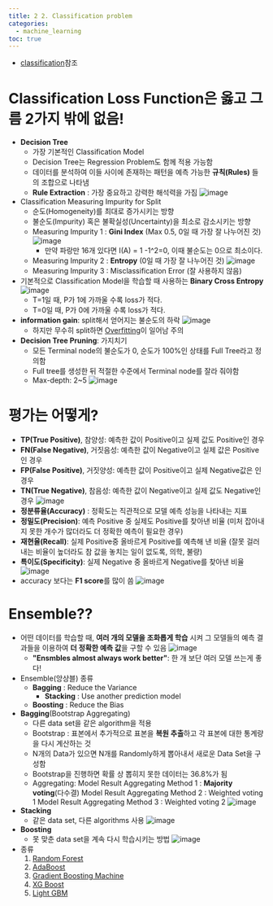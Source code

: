 ```yaml
---
title: 2 2. Classification problem
categories:
  - machine_learning
toc: true
---
```


- [classification](https://code7ssage.github.io/key_terms/classification//)참조
# Classification Loss Function은 옳고 그름 2가지 밖에 없음!
- **Decision Tree**
	- 가장 기본적인 Classification Model 
	- Decision Tree는 Regression Problem도 함께 적용 가능함
	- 데이터를 분석하여 이들 사이에 존재하는 패턴을 예측 가능한 **규칙(Rules)** 들의 조합으로 나타냄
	- **Rule Extraction** : 가장 중요하고 강력한 해석력을 가짐
	![image](https://github.com/code7ssage/code7ssage.github.io/blob/master/assets/attached%20file/Pasted%20image%2020240105124748.png?raw=true)
- Classification Measuring Impurity for Split
	- 순도(Homogeneity)를 최대로 증가시키는 방향 
	- 불순도(Impurity) 혹은 불확실성(Uncertainty)을 최소로 감소시키는 방향
	- Measuring Impurity 1 : **Gini Index** (Max 0.5, 0일 때 가장 잘 나누어진 것)
		![image](https://github.com/code7ssage/code7ssage.github.io/blob/master/assets/attached%20file/Pasted%20image%2020240105123246.png?raw=true)
		- 만약 파랑만 16개 있다면 I(A) = 1 -1^2=0, 이때 불순도는 0으로 최소이다.
	- Measuring Impurity 2 : **Entropy** (0일 때 가장 잘 나누어진 것)
		![image](https://github.com/code7ssage/code7ssage.github.io/blob/master/assets/attached%20file/Pasted%20image%2020240105123512.png?raw=true)
	- Measuring Impurity 3 : Misclassification Error (잘 사용하지 않음)
- 기본적으로 Classification Model을 학습할 때 사용하는 **Binary Cross Entropy**
	![image](https://github.com/code7ssage/code7ssage.github.io/blob/master/assets/attached%20file/Pasted%20image%2020240105123911.png?raw=true)
	- T=1일 때, P가 1에 가까울 수록 loss가 적다.
	- T=0일 때, P가 0에 가까울 수록 loss가 적다.
- **information gain**: split해서 얻어지는 불순도의 하락
	![image](https://github.com/code7ssage/code7ssage.github.io/blob/master/assets/attached%20file/Pasted%20image%2020240105125149.png?raw=true)
	- 하지만 무수히 split하면 [Overfitting](https://code7ssage.github.io/key_terms/Overfitting//)이 일어남 주의
- **Decision Tree Pruning**: 가지치기
	- 모든 Terminal node의 불순도가 0, 순도가 100%인 상태를 Full Tree라고 정의함 
	- Full tree를 생성한 뒤 적절한 수준에서 Terminal node를 잘라 줘야함
	- Max-depth: 2~5
	![image](https://github.com/code7ssage/code7ssage.github.io/blob/master/assets/attached%20file/Pasted%20image%2020240105125354.png?raw=true)
# 평가는 어떻게?
- **TP(True Positive)**, 참양성: 예측한 값이 Positive이고 실제 값도 Positive인 경우 
- **FN(False Negative)**, 거짓음성: 예측한 값이 Negative이고 실제 값은 Positive인 경우 
- **FP(False Positive)**, 거짓양성: 예측한 값이 Positive이고 실제 Negative값은 인 경우 
- **TN(True Negative)**, 참음성: 예측한 값이 Negative이고 실제 값도 Negative인 경우
	![image](https://github.com/code7ssage/code7ssage.github.io/blob/master/assets/attached%20file/Pasted%20image%2020240105125959.png?raw=true)
- **정분류율(Accuracy)** : 정확도는 직관적으로 모델 예측 성능을 나타내는 지표 
- **정밀도(Precision)**: 예측 Positive 중 실제도 Positive를 찾아낸 비율 
	(미처 잡아내지 못한 개수가 많더라도 더 정확한 예측이 필요한 경우) 
- **재현율(Recall)**: 실제 Positive중 올바르게 Positive를 예측해 낸 비율 
	(잘못 걸러내는 비율이 높더라도 참 값을 놓치는 일이 없도록, 의학, 불량) 
- **특이도(Specificity)**: 실제 Negative 중 올바르게 Negative를 찾아낸 비율
	![image](https://github.com/code7ssage/code7ssage.github.io/blob/master/assets/attached%20file/Pasted%20image%2020240105130120.png?raw=true)
- accuracy 보다는 **F1 score**를 많이 씀
	![image](https://github.com/code7ssage/code7ssage.github.io/blob/master/assets/attached%20file/Pasted%20image%2020240105130229.png?raw=true)

# Ensemble??
- 어떤 데이터를 학습할 때, **여러 개의 모델을 조화롭게 학습** 시켜 그 모델들의 예측 결과들을 이용하여 **더 정확한 예측 값**을 구할 수 있음
	![image](https://github.com/code7ssage/code7ssage.github.io/blob/master/assets/attached%20file/Pasted%20image%2020240105132025.png?raw=true)
	- **"Ensmbles almost always work better"**: 한 개 보단 여러 모델 쓰는게 좋다!
- Ensemble(앙상블) 종류 
	- **Bagging** : Reduce the Variance 
		- **Stacking** : Use another prediction model 
	- **Boosting** : Reduce the Bias
- **Bagging**(Bootstrap Aggregating)
	- 다른 data set을 같은 algorithm을 적용
	- Bootstrap : 표본에서 추가적으로 표본을 **복원 추출**하고 각 표본에 대한 통계량을 다시 계산하는 것
	- N개의 Data가 있으면 N개를 Randomly하게 뽑아내서 새로운 Data Set을 구성함
	- Bootstrap을 진행하면 확률 상 뽑히지 못한 데이터는 36.8%가 됨
	- Aggregating: 
		Model Result Aggregating Method 1 : **Majority voting**(다수결)
		Model Result Aggregating Method 2 : Weighted voting 1
		Model Result Aggregating Method 3 : Weighted voting 2
	![image](https://github.com/code7ssage/code7ssage.github.io/blob/master/assets/attached%20file/Pasted%20image%2020240105132442.png?raw=true)
- **Stacking**
	- 같은 data set, 다른 algorithms 사용
	![image](https://github.com/code7ssage/code7ssage.github.io/blob/master/assets/attached%20file/Pasted%20image%2020240105132618.png?raw=true)
- **Boosting**
	- 못 맞춘 data set을 계속 다시 학습시키는 방법
	![image](https://github.com/code7ssage/code7ssage.github.io/blob/master/assets/attached%20file/Pasted%20image%2020240105132807.png?raw=true)
- 종류
	1. [Random Forest](https://code7ssage.github.io/key_terms/Random-Forest/)
	2. [AdaBoost](https://code7ssage.github.io/key_terms/AdaBoost//)
	3. [Gradient Boosting Machine](https://code7ssage.github.io/key_terms/Gradient-Boosting-Machine//)
	4. [XG Boost](https://code7ssage.github.io/key_terms/XG-Boost//)
	5. [Light GBM](https://code7ssage.github.io/key_terms/Light-GBM//)